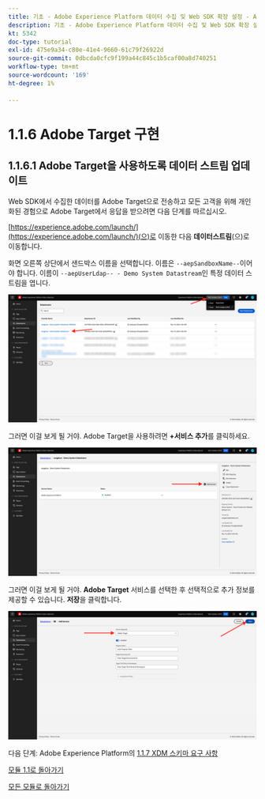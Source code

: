 ```yaml
---
title: 기초 - Adobe Experience Platform 데이터 수집 및 Web SDK 확장 설정 - Adobe Target 구현
description: 기초 - Adobe Experience Platform 데이터 수집 및 Web SDK 확장 설정 - Adobe Target 구현
kt: 5342
doc-type: tutorial
exl-id: 475e9a34-c80e-41e4-9660-61c79f26922d
source-git-commit: 0dbcda0cfc9f199a44c845c1b5caf00a8d740251
workflow-type: tm+mt
source-wordcount: '169'
ht-degree: 1%

---
```


# 1.1.6 Adobe Target 구현

## 1.1.6.1 Adobe Target을 사용하도록 데이터 스트림 업데이트

Web SDK에서 수집한 데이터를 Adobe Target으로 전송하고 모든 고객을 위해 개인화된 경험으로 Adobe Target에서 응답을 받으려면 다음 단계를 따르십시오.

[https://experience.adobe.com/launch/](https://experience.adobe.com/launch/)(으)로 이동한 다음 **데이터스트림**(으)로 이동합니다.

화면 오른쪽 상단에서 샌드박스 이름을 선택합니다. 이름은 `--aepSandboxName--`이어야 합니다. 이름이 `--aepUserLdap-- - Demo System Datastream`인 특정 데이터 스트림을 엽니다.

![왼쪽 탐색에서 Edge 구성 아이콘을 클릭합니다](./images/edgeconfig1b.png)

그러면 이걸 보게 될 거야. Adobe Target을 사용하려면 **+서비스 추가**&#x200B;를 클릭하세요.

![AEP 디버거](./images/aa2.png)

그러면 이걸 보게 될 거야. **Adobe Target** 서비스를 선택한 후 선택적으로 추가 정보를 제공할 수 있습니다. **저장**&#x200B;을 클릭합니다.

![AEP 디버거](./images/at1.png)

다음 단계: Adobe Experience Platform의 [1.1.7 XDM 스키마 요구 사항](./ex7.md)

[모듈 1.1로 돌아가기](./data-ingestion-launch-web-sdk.md)

[모든 모듈로 돌아가기](./../../../overview.md)
